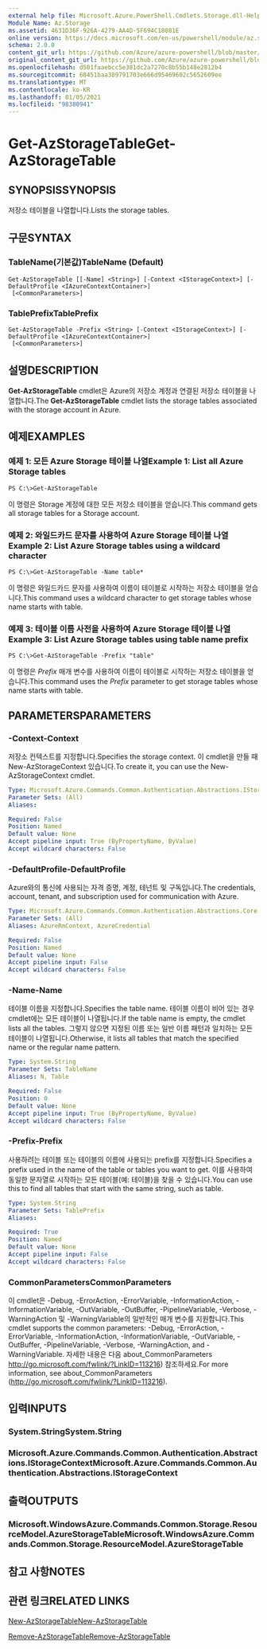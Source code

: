 ```yaml
---
external help file: Microsoft.Azure.PowerShell.Cmdlets.Storage.dll-Help.xml
Module Name: Az.Storage
ms.assetid: 4631D36F-926A-4279-AA4D-5F694C18081E
online version: https://docs.microsoft.com/en-us/powershell/module/az.storage/get-azstoragetable
schema: 2.0.0
content_git_url: https://github.com/Azure/azure-powershell/blob/master/src/Storage/Storage.Management/help/Get-AzStorageTable.md
original_content_git_url: https://github.com/Azure/azure-powershell/blob/master/src/Storage/Storage.Management/help/Get-AzStorageTable.md
ms.openlocfilehash: d501faaebcc5e381dc2a7270c8b55b148e2812b4
ms.sourcegitcommit: 68451baa389791703e666d95469602c5652609ee
ms.translationtype: MT
ms.contentlocale: ko-KR
ms.lasthandoff: 01/05/2021
ms.locfileid: "98380941"
---
```

# <span data-ttu-id="f0667-101">Get-AzStorageTable</span><span class="sxs-lookup"><span data-stu-id="f0667-101">Get-AzStorageTable</span></span>

## <span data-ttu-id="f0667-102">SYNOPSIS</span><span class="sxs-lookup"><span data-stu-id="f0667-102">SYNOPSIS</span></span>
<span data-ttu-id="f0667-103">저장소 테이블을 나열합니다.</span><span class="sxs-lookup"><span data-stu-id="f0667-103">Lists the storage tables.</span></span>

## <span data-ttu-id="f0667-104">구문</span><span class="sxs-lookup"><span data-stu-id="f0667-104">SYNTAX</span></span>

### <span data-ttu-id="f0667-105">TableName(기본값)</span><span class="sxs-lookup"><span data-stu-id="f0667-105">TableName (Default)</span></span>
```
Get-AzStorageTable [[-Name] <String>] [-Context <IStorageContext>] [-DefaultProfile <IAzureContextContainer>]
 [<CommonParameters>]
```

### <span data-ttu-id="f0667-106">TablePrefix</span><span class="sxs-lookup"><span data-stu-id="f0667-106">TablePrefix</span></span>
```
Get-AzStorageTable -Prefix <String> [-Context <IStorageContext>] [-DefaultProfile <IAzureContextContainer>]
 [<CommonParameters>]
```

## <span data-ttu-id="f0667-107">설명</span><span class="sxs-lookup"><span data-stu-id="f0667-107">DESCRIPTION</span></span>
<span data-ttu-id="f0667-108">**Get-AzStorageTable** cmdlet은 Azure의 저장소 계정과 연결된 저장소 테이블을 나열합니다.</span><span class="sxs-lookup"><span data-stu-id="f0667-108">The **Get-AzStorageTable** cmdlet lists the storage tables associated with the storage account in Azure.</span></span>

## <span data-ttu-id="f0667-109">예제</span><span class="sxs-lookup"><span data-stu-id="f0667-109">EXAMPLES</span></span>

### <span data-ttu-id="f0667-110">예제 1: 모든 Azure Storage 테이블 나열</span><span class="sxs-lookup"><span data-stu-id="f0667-110">Example 1: List all Azure Storage tables</span></span>
```
PS C:\>Get-AzStorageTable
```

<span data-ttu-id="f0667-111">이 명령은 Storage 계정에 대한 모든 저장소 테이블을 얻습니다.</span><span class="sxs-lookup"><span data-stu-id="f0667-111">This command gets all storage tables for a Storage account.</span></span>

### <span data-ttu-id="f0667-112">예제 2: 와일드카드 문자를 사용하여 Azure Storage 테이블 나열</span><span class="sxs-lookup"><span data-stu-id="f0667-112">Example 2: List Azure Storage tables using a wildcard character</span></span>
```
PS C:\>Get-AzStorageTable -Name table*
```

<span data-ttu-id="f0667-113">이 명령은 와일드카드 문자를 사용하여 이름이 테이블로 시작하는 저장소 테이블을 얻습니다.</span><span class="sxs-lookup"><span data-stu-id="f0667-113">This command uses a wildcard character to get storage tables whose name starts with table.</span></span>

### <span data-ttu-id="f0667-114">예제 3: 테이블 이름 사전을 사용하여 Azure Storage 테이블 나열</span><span class="sxs-lookup"><span data-stu-id="f0667-114">Example 3: List Azure Storage tables using table name prefix</span></span>
```
PS C:\>Get-AzStorageTable -Prefix "table"
```

<span data-ttu-id="f0667-115">이 명령은 *Prefix* 매개 변수를 사용하여 이름이 테이블로 시작하는 저장소 테이블을 얻습니다.</span><span class="sxs-lookup"><span data-stu-id="f0667-115">This command uses the *Prefix* parameter to get storage tables whose name starts with table.</span></span>

## <span data-ttu-id="f0667-116">PARAMETERS</span><span class="sxs-lookup"><span data-stu-id="f0667-116">PARAMETERS</span></span>

### <span data-ttu-id="f0667-117">-Context</span><span class="sxs-lookup"><span data-stu-id="f0667-117">-Context</span></span>
<span data-ttu-id="f0667-118">저장소 컨텍스트를 지정합니다.</span><span class="sxs-lookup"><span data-stu-id="f0667-118">Specifies the storage context.</span></span>
<span data-ttu-id="f0667-119">이 cmdlet을 만들 때 New-AzStorageContext 있습니다.</span><span class="sxs-lookup"><span data-stu-id="f0667-119">To create it, you can use the New-AzStorageContext cmdlet.</span></span>

```yaml
Type: Microsoft.Azure.Commands.Common.Authentication.Abstractions.IStorageContext
Parameter Sets: (All)
Aliases:

Required: False
Position: Named
Default value: None
Accept pipeline input: True (ByPropertyName, ByValue)
Accept wildcard characters: False
```

### <span data-ttu-id="f0667-120">-DefaultProfile</span><span class="sxs-lookup"><span data-stu-id="f0667-120">-DefaultProfile</span></span>
<span data-ttu-id="f0667-121">Azure와의 통신에 사용되는 자격 증명, 계정, 테넌트 및 구독입니다.</span><span class="sxs-lookup"><span data-stu-id="f0667-121">The credentials, account, tenant, and subscription used for communication with Azure.</span></span>

```yaml
Type: Microsoft.Azure.Commands.Common.Authentication.Abstractions.Core.IAzureContextContainer
Parameter Sets: (All)
Aliases: AzureRmContext, AzureCredential

Required: False
Position: Named
Default value: None
Accept pipeline input: False
Accept wildcard characters: False
```

### <span data-ttu-id="f0667-122">-Name</span><span class="sxs-lookup"><span data-stu-id="f0667-122">-Name</span></span>
<span data-ttu-id="f0667-123">테이블 이름을 지정합니다.</span><span class="sxs-lookup"><span data-stu-id="f0667-123">Specifies the table name.</span></span>
<span data-ttu-id="f0667-124">테이블 이름이 비어 있는 경우 cmdlet에는 모든 테이블이 나열됩니다.</span><span class="sxs-lookup"><span data-stu-id="f0667-124">If the table name is empty, the cmdlet lists all the tables.</span></span>
<span data-ttu-id="f0667-125">그렇지 않으면 지정된 이름 또는 일반 이름 패턴과 일치하는 모든 테이블이 나열됩니다.</span><span class="sxs-lookup"><span data-stu-id="f0667-125">Otherwise, it lists all tables that match the specified name or the regular name pattern.</span></span>

```yaml
Type: System.String
Parameter Sets: TableName
Aliases: N, Table

Required: False
Position: 0
Default value: None
Accept pipeline input: True (ByPropertyName, ByValue)
Accept wildcard characters: False
```

### <span data-ttu-id="f0667-126">-Prefix</span><span class="sxs-lookup"><span data-stu-id="f0667-126">-Prefix</span></span>
<span data-ttu-id="f0667-127">사용하려는 테이블 또는 테이블의 이름에 사용되는 prefix를 지정합니다.</span><span class="sxs-lookup"><span data-stu-id="f0667-127">Specifies a prefix used in the name of the table or tables you want to get.</span></span>
<span data-ttu-id="f0667-128">이를 사용하여 동일한 문자열로 시작하는 모든 테이블(예: 테이블)을 찾을 수 있습니다.</span><span class="sxs-lookup"><span data-stu-id="f0667-128">You can use this to find all tables that start with the same string, such as table.</span></span>

```yaml
Type: System.String
Parameter Sets: TablePrefix
Aliases:

Required: True
Position: Named
Default value: None
Accept pipeline input: False
Accept wildcard characters: False
```

### <span data-ttu-id="f0667-129">CommonParameters</span><span class="sxs-lookup"><span data-stu-id="f0667-129">CommonParameters</span></span>
<span data-ttu-id="f0667-130">이 cmdlet은 -Debug, -ErrorAction, -ErrorVariable, -InformationAction, -InformationVariable, -OutVariable, -OutBuffer, -PipelineVariable, -Verbose, -WarningAction 및 -WarningVariable의 일반적인 매개 변수를 지원합니다.</span><span class="sxs-lookup"><span data-stu-id="f0667-130">This cmdlet supports the common parameters: -Debug, -ErrorAction, -ErrorVariable, -InformationAction, -InformationVariable, -OutVariable, -OutBuffer, -PipelineVariable, -Verbose, -WarningAction, and -WarningVariable.</span></span> <span data-ttu-id="f0667-131">자세한 내용은 다음 about_CommonParameters http://go.microsoft.com/fwlink/?LinkID=113216) 참조하세요.</span><span class="sxs-lookup"><span data-stu-id="f0667-131">For more information, see about_CommonParameters (http://go.microsoft.com/fwlink/?LinkID=113216).</span></span>

## <span data-ttu-id="f0667-132">입력</span><span class="sxs-lookup"><span data-stu-id="f0667-132">INPUTS</span></span>

### <span data-ttu-id="f0667-133">System.String</span><span class="sxs-lookup"><span data-stu-id="f0667-133">System.String</span></span>

### <span data-ttu-id="f0667-134">Microsoft.Azure.Commands.Common.Authentication.Abstractions.IStorageContext</span><span class="sxs-lookup"><span data-stu-id="f0667-134">Microsoft.Azure.Commands.Common.Authentication.Abstractions.IStorageContext</span></span>

## <span data-ttu-id="f0667-135">출력</span><span class="sxs-lookup"><span data-stu-id="f0667-135">OUTPUTS</span></span>

### <span data-ttu-id="f0667-136">Microsoft.WindowsAzure.Commands.Common.Storage.ResourceModel.AzureStorageTable</span><span class="sxs-lookup"><span data-stu-id="f0667-136">Microsoft.WindowsAzure.Commands.Common.Storage.ResourceModel.AzureStorageTable</span></span>

## <span data-ttu-id="f0667-137">참고 사항</span><span class="sxs-lookup"><span data-stu-id="f0667-137">NOTES</span></span>

## <span data-ttu-id="f0667-138">관련 링크</span><span class="sxs-lookup"><span data-stu-id="f0667-138">RELATED LINKS</span></span>

[<span data-ttu-id="f0667-139">New-AzStorageTable</span><span class="sxs-lookup"><span data-stu-id="f0667-139">New-AzStorageTable</span></span>](./New-AzStorageTable.md)

[<span data-ttu-id="f0667-140">Remove-AzStorageTable</span><span class="sxs-lookup"><span data-stu-id="f0667-140">Remove-AzStorageTable</span></span>](./Remove-AzStorageTable.md)


